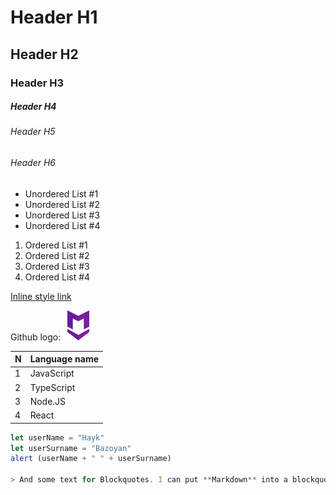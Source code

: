 # Header H1
## Header H2
### Header H3
##### Header H4
###### Header H5
###### Header H6

* Unordered List #1
* Unordered List #2
* Unordered List #3
* Unordered List #4
1. Ordered List #1
2. Ordered List #2
3. Ordered List #3
4. Ordered List #4


[Inline style link](https://github.com/adam-p/markdown-here/wiki/Markdown-Cheatsheet#images)

Github logo: ![alt text](https://github.com/adam-p/markdown-here/raw/master/src/common/images/icon48.png "Logo")

| N | Language name |
| - | ------------- |
| 1 | JavaScript    |
| 2 | TypeScript    |
| 3 | Node.JS       |
| 4 | React         |

```javascript
let userName = "Hayk"
let userSurname = "Bazoyan"
alert (userName + " " + userSurname)

> And some text for Blockquotes. I can put **Markdown** into a blockquote. 